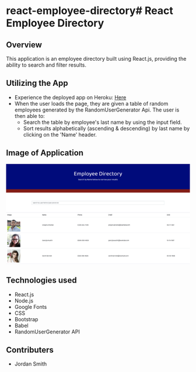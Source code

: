 # react-employee-directory# React Employee Directory

## Overview

This application is an employee directory built using React.js, providing the ability to search and filter results. 

## Utilizing the App

- Experience the deployed app on Heroku: [Here](link "Here")
- When the user loads the page, they are given a table of random employees generated by the RandomUserGenerator Api. The user is then able to:
  - Search the table by employee's last name by using the input field.
  - Sort results alphabetically (ascending & descending) by last name by clicking on the 'Name' header.

## Image of Application

![homepage](employee-directory/demoEmpDir.png "homepage")

## Technologies used

- React.js
- Node.js
- Google Fonts
- CSS
- Bootstrap
- Babel
- RandomUserGenerator API

## Contributers

- Jordan Smith